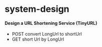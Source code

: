 # system-design


#### Design a URL Shortening Service (TinyURL)
- POST convert LongUrl to shortUrl
- GET short Url by LongUrl